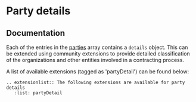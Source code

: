 # Party details

## Documentation

Each of the entries in the [parties](../../../../schema/reference/#parties) array contains a `details` object. This can be extended using community extensions to provide detailed classification of the organizations and other entities involved in a contracting process.

A list of available extensions (tagged as 'partyDetail') can be found below:

```eval_rst
.. extensionlist:: The following extensions are available for party details
   :list: partyDetail
```
